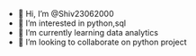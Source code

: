 - 👋 Hi, I’m @Shiv23062000
- 👀 I’m interested in python,sql
- 🌱 I’m currently learning data analytics 
- 💞️ I’m looking to collaborate on python project 

<!---
Shiv23062000/Shiv23062000 is a ✨ special ✨ repository because its `README.md` (this file) appears on your GitHub profile.
You can click the Preview link to take a look at your changes.
--->
